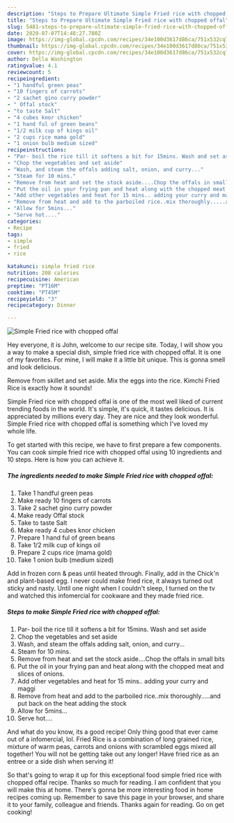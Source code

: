 ```yaml
---
description: "Steps to Prepare Ultimate Simple Fried rice with chopped offal"
title: "Steps to Prepare Ultimate Simple Fried rice with chopped offal"
slug: 5481-steps-to-prepare-ultimate-simple-fried-rice-with-chopped-offal
date: 2020-07-07T14:48:27.780Z
image: https://img-global.cpcdn.com/recipes/34e100d3617d86ca/751x532cq70/simple-fried-rice-with-chopped-offal-recipe-main-photo.jpg
thumbnail: https://img-global.cpcdn.com/recipes/34e100d3617d86ca/751x532cq70/simple-fried-rice-with-chopped-offal-recipe-main-photo.jpg
cover: https://img-global.cpcdn.com/recipes/34e100d3617d86ca/751x532cq70/simple-fried-rice-with-chopped-offal-recipe-main-photo.jpg
author: Della Washington
ratingvalue: 4.1
reviewcount: 5
recipeingredient:
- "1 handful green peas"
- "10 fingers of carrots"
- "2 sachet gino curry powder"
- " Offal stock"
- "to taste Salt"
- "4 cubes knor chicken"
- "1 hand ful of green beans"
- "1/2 milk cup of kings oil"
- "2 cups rice mama gold"
- "1 onion bulb medium sized"
recipeinstructions:
- "Par- boil the rice till it softens a bit for 15mins. Wash and set aside"
- "Chop the vegetables and set aside"
- "Wash, and steam the offals adding salt, onion, and curry..."
- "Steam for 10 mins."
- "Remove from heat and set the stock aside....Chop the offals in small bits"
- "Put the oil in your frying pan and heat along with the chopped meat and slices of onions."
- "Add other vegetables and heat for 15 mins.. adding your curry and maggi"
- "Remove from heat and add to the parboiled rice..mix thoroughly.....and put back on the heat adding the stock"
- "Allow for 5mins..."
- "Serve hot...."
categories:
- Recipe
tags:
- simple
- fried
- rice

katakunci: simple fried rice 
nutrition: 208 calories
recipecuisine: American
preptime: "PT16M"
cooktime: "PT45M"
recipeyield: "3"
recipecategory: Dinner

---
```



![Simple Fried rice with chopped offal](https://img-global.cpcdn.com/recipes/34e100d3617d86ca/751x532cq70/simple-fried-rice-with-chopped-offal-recipe-main-photo.jpg)

Hey everyone, it is John, welcome to our recipe site. Today, I will show you a way to make a special dish, simple fried rice with chopped offal. It is one of my favorites. For mine, I will make it a little bit unique. This is gonna smell and look delicious.

Remove from skillet and set aside. Mix the eggs into the rice. Kimchi Fried Rice is exactly how it sounds!

Simple Fried rice with chopped offal is one of the most well liked of current trending foods in the world. It's simple, it's quick, it tastes delicious. It is appreciated by millions every day. They are nice and they look wonderful. Simple Fried rice with chopped offal is something which I've loved my whole life.


To get started with this recipe, we have to first prepare a few components. You can cook simple fried rice with chopped offal using 10 ingredients and 10 steps. Here is how you can achieve it.

<!--inarticleads1-->

##### The ingredients needed to make Simple Fried rice with chopped offal:

1. Take 1 handful green peas
1. Make ready 10 fingers of carrots
1. Take 2 sachet gino curry powder
1. Make ready  Offal stock
1. Take to taste Salt
1. Make ready 4 cubes knor chicken
1. Prepare 1 hand ful of green beans
1. Take 1/2 milk cup of kings oil
1. Prepare 2 cups rice (mama gold)
1. Take 1 onion bulb (medium sized)


Add in frozen corn &amp; peas until heated through. Finally, add in the Chick&#39;n and plant-based egg. I never could make fried rice, it always turned out sticky and nasty. Until one night when I couldn&#39;t sleep, I turned on the tv and watched this infomercial for cookware and they made fried rice. 

<!--inarticleads2-->

##### Steps to make Simple Fried rice with chopped offal:

1. Par- boil the rice till it softens a bit for 15mins. Wash and set aside
1. Chop the vegetables and set aside
1. Wash, and steam the offals adding salt, onion, and curry...
1. Steam for 10 mins.
1. Remove from heat and set the stock aside....Chop the offals in small bits
1. Put the oil in your frying pan and heat along with the chopped meat and slices of onions.
1. Add other vegetables and heat for 15 mins.. adding your curry and maggi
1. Remove from heat and add to the parboiled rice..mix thoroughly.....and put back on the heat adding the stock
1. Allow for 5mins...
1. Serve hot....


And what do you know, its a good recipe! Only thing good that ever came out of a infomercial, lol. Fried Rice is a combination of long grained rice, mixture of warm peas, carrots and onions with scrambled eggs mixed all together! You will not be getting take out any longer! Have fried rice as an entree or a side dish when serving it! 

So that's going to wrap it up for this exceptional food simple fried rice with chopped offal recipe. Thanks so much for reading. I am confident that you will make this at home. There's gonna be more interesting food in home recipes coming up. Remember to save this page in your browser, and share it to your family, colleague and friends. Thanks again for reading. Go on get cooking!
